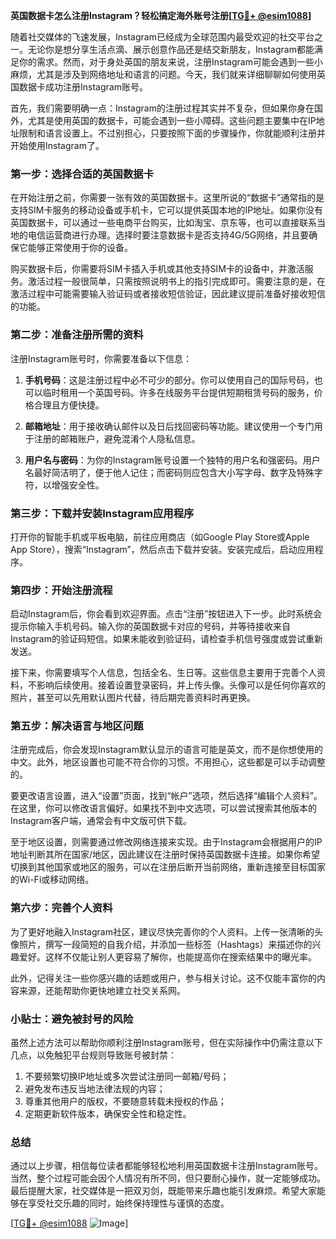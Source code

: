 **英国数据卡怎么注册Instagram？轻松搞定海外账号注册[[TG💪+ @esim1088](https://t.me/s/esim1088)]**

随着社交媒体的飞速发展，Instagram已经成为全球范围内最受欢迎的社交平台之一。无论你是想分享生活点滴、展示创意作品还是结交新朋友，Instagram都能满足你的需求。然而，对于身处英国的朋友来说，注册Instagram可能会遇到一些小麻烦，尤其是涉及到网络地址和语言的问题。今天，我们就来详细聊聊如何使用英国数据卡成功注册Instagram账号。

首先，我们需要明确一点：Instagram的注册过程其实并不复杂，但如果你身在国外，尤其是使用英国的数据卡，可能会遇到一些小障碍。这些问题主要集中在IP地址限制和语言设置上。不过别担心，只要按照下面的步骤操作，你就能顺利注册并开始使用Instagram了。

### 第一步：选择合适的英国数据卡

在开始注册之前，你需要一张有效的英国数据卡。这里所说的“数据卡”通常指的是支持SIM卡服务的移动设备或手机卡，它可以提供英国本地的IP地址。如果你没有英国数据卡，可以通过一些电商平台购买，比如淘宝、京东等，也可以直接联系当地的电信运营商进行办理。选择时要注意数据卡是否支持4G/5G网络，并且要确保它能够正常使用于你的设备。

购买数据卡后，你需要将SIM卡插入手机或其他支持SIM卡的设备中，并激活服务。激活过程一般很简单，只需按照说明书上的指引完成即可。需要注意的是，在激活过程中可能需要输入验证码或者接收短信验证，因此建议提前准备好接收短信的功能。

### 第二步：准备注册所需的资料

注册Instagram账号时，你需要准备以下信息：

1. **手机号码**：这是注册过程中必不可少的部分。你可以使用自己的国际号码，也可以临时租用一个英国号码。许多在线服务平台提供短期租赁号码的服务，价格合理且方便快捷。
   
2. **邮箱地址**：用于接收确认邮件以及日后找回密码等功能。建议使用一个专门用于注册的邮箱账户，避免混淆个人隐私信息。

3. **用户名与密码**：为你的Instagram账号设置一个独特的用户名和强密码。用户名最好简洁明了，便于他人记住；而密码则应包含大小写字母、数字及特殊字符，以增强安全性。

### 第三步：下载并安装Instagram应用程序

打开你的智能手机或平板电脑，前往应用商店（如Google Play Store或Apple App Store），搜索“Instagram”，然后点击下载并安装。安装完成后，启动应用程序。

### 第四步：开始注册流程

启动Instagram后，你会看到欢迎界面。点击“注册”按钮进入下一步。此时系统会提示你输入手机号码。输入你的英国数据卡对应的号码，并等待接收来自Instagram的验证码短信。如果未能收到验证码，请检查手机信号强度或尝试重新发送。

接下来，你需要填写个人信息，包括全名、生日等。这些信息主要用于完善个人资料，不影响后续使用。接着设置登录密码，并上传头像。头像可以是任何你喜欢的照片，甚至可以先用默认图片代替，待后期完善资料时再更换。

### 第五步：解决语言与地区问题

注册完成后，你会发现Instagram默认显示的语言可能是英文，而不是你想使用的中文。此外，地区设置也可能不符合你的习惯。不用担心，这些都是可以手动调整的。

要更改语言设置，进入“设置”页面，找到“帐户”选项，然后选择“编辑个人资料”。在这里，你可以修改语言偏好。如果找不到中文选项，可以尝试搜索其他版本的Instagram客户端，通常会有中文版可供下载。

至于地区设置，则需要通过修改网络连接来实现。由于Instagram会根据用户的IP地址判断其所在国家/地区，因此建议在注册时保持英国数据卡连接。如果你希望切换到其他国家或地区的服务，可以在注册后断开当前网络，重新连接至目标国家的Wi-Fi或移动网络。

### 第六步：完善个人资料

为了更好地融入Instagram社区，建议尽快完善你的个人资料。上传一张清晰的头像照片，撰写一段简短的自我介绍，并添加一些标签（Hashtags）来描述你的兴趣爱好。这样不仅能让别人更容易了解你，也能提高你在搜索结果中的曝光率。

此外，记得关注一些你感兴趣的话题或用户，参与相关讨论。这不仅能丰富你的内容来源，还能帮助你更快地建立社交关系网。

### 小贴士：避免被封号的风险

虽然上述方法可以帮助你顺利注册Instagram账号，但在实际操作中仍需注意以下几点，以免触犯平台规则导致账号被封禁：

1. 不要频繁切换IP地址或多次尝试注册同一邮箱/号码；
2. 避免发布违反当地法律法规的内容；
3. 尊重其他用户的版权，不要随意转载未授权的作品；
4. 定期更新软件版本，确保安全性和稳定性。

### 总结

通过以上步骤，相信每位读者都能够轻松地利用英国数据卡注册Instagram账号。当然，整个过程可能会因个人情况有所不同，但只要耐心操作，就一定能够成功。最后提醒大家，社交媒体是一把双刃剑，既能带来乐趣也能引发麻烦。希望大家能够在享受社交乐趣的同时，始终保持理性与谨慎的态度。

[[TG💪+ @esim1088](https://t.me/s/esim1088) ![Image](https://i.postimg.cc/4NQfJmqS/Snipaste-2025-05-13-00-14-12.png)]